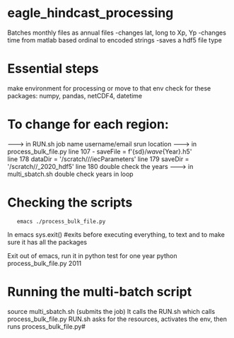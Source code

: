 # eagle_hindcast_processing
Batches monthly files as annual files
-changes lat, long to Xp, Yp
-changes time from matlab based ordinal to encoded strings
-saves a hdf5 file type

# Essential steps
make environment for processing or move to that env 
check for these packages: numpy, pandas, netCDF4, datetime

# To change for each region:
  ---> in RUN.sh
       job name
       username/email
       srun location
  ---> in process_bulk_file.py
       line 107 - 	saveFile = f'{sd}/<region>_wave_{Year}.h5'	   
       line 178 dataDir = '/scratch/<username>/<region>/iecParameters'
   	line 179 saveDir = '/scratch/<username>/<region>_2020_hdf5'
       line 180 double check the years
  ---> in multi_sbatch.sh
       double check years in loop

# Checking the scripts
       emacs ./process_bulk_file.py
 In emacs
    sys.exit() #exits before executing everything, to text and to make sure it has all the packages  
    
 Exit out of emacs, run it in python
 test for one year
      python process_bulk_file.py 2011

# Running the multi-batch script
 source multi_sbatch.sh (submits the job)
 It calls the RUN.sh which calls process_bulk_file.py
 RUN.sh asks for the resources, activates the env, then runs process_bulk_file.py#
